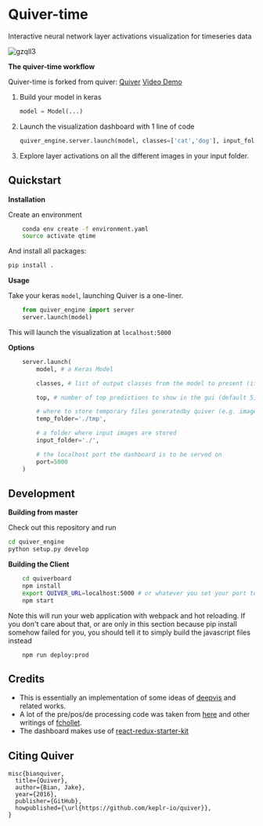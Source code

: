 # Quiver-time

Interactive neural network layer activations visualization for timeseries data

![gzqll3](https://cloud.githubusercontent.com/assets/5866348/20253975/f3d56f14-a9e4-11e6-9693-9873a18df5d3.gif)


**The quiver-time workflow**

Quiver-time is forked from quiver:
[Quiver](https://github.com/keplr-io/quiver)
[Video Demo](https://www.youtube.com/watch?edit=vd&v=tgRW3BRi_FA)

1. Build your model in keras

    ```python
    model = Model(...)
    ```
2. Launch the visualization dashboard with 1 line of code

    ```python
    quiver_engine.server.launch(model, classes=['cat','dog'], input_folder='./input')
    ```
3. Explore layer activations on all the different images in your input folder.


## Quickstart

**Installation**

Create an environment
```bash
    conda env create -f environment.yaml
    source activate qtime
```
And install all packages:
```bash
pip install .
```

**Usage**

Take your keras `model`, launching Quiver is a one-liner.

```python
    from quiver_engine import server
    server.launch(model)
```

This will launch the visualization at `localhost:5000`

**Options**

```python
    server.launch(
        model, # a Keras Model

        classes, # list of output classes from the model to present (if not specified 1000 ImageNet classes will be used)

        top, # number of top predictions to show in the gui (default 5)

        # where to store temporary files generatedby quiver (e.g. image files of layers)
        temp_folder='./tmp',

        # a folder where input images are stored
        input_folder='./',

        # the localhost port the dashboard is to be served on
        port=5000
    )
```

## Development

**Building from master**

Check out this repository and run

```bash
cd quiver_engine
python setup.py develop
```

**Building the Client**

```bash
    cd quiverboard
    npm install
    export QUIVER_URL=localhost:5000 # or whatever you set your port to be
    npm start
```

Note this will run your web application with webpack and hot reloading. If you don't care about that, or are only in this section because pip install somehow failed for you, you should tell it to simply build the javascript files instead

```
    npm run deploy:prod
```


## Credits

- This is essentially an implementation of some ideas of [deepvis](https://github.com/yosinski/deep-visualization-toolbox) and related works.
- A lot of the pre/pos/de processing code was taken from [here](https://github.com/fchollet/deep-learning-models) and other writings of [fchollet](https://github.com/fchollet).
- The dashboard makes use of [react-redux-starter-kit](https://github.com/davezuko/react-redux-starter-kit)

## Citing Quiver

```
misc{bianquiver,
  title={Quiver},
  author={Bian, Jake},
  year={2016},
  publisher={GitHub},
  howpublished={\url{https://github.com/keplr-io/quiver}},
}
```
